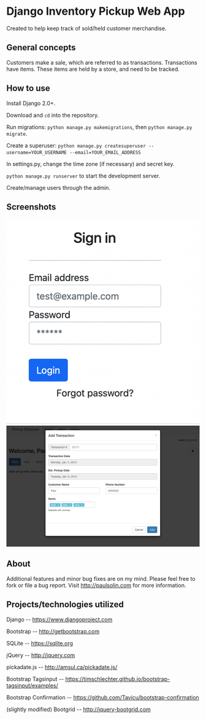 # Django Inventory Pickup Web App
Created to help keep track of sold/held customer merchandise.


## General concepts
Customers make a sale, which are referred to as transactions.  Transactions have items.  These items are held by a store, and need to be tracked.


## How to use
Install Django 2.0+.

Download and `cd` into the repository.

Run migrations: `python manage.py makemigrations`, then `python manage.py migrate`.

Create a superuser: `python manage.py createsuperuser --username=YOUR_USERNAME --email=YOUR_EMAIL_ADDRESS`

In settings.py, change the time zone (if necessary) and secret key.

`python manage.py runserver` to start the development server.

Create/manage users through the admin.


## Screenshots

![Add Transaction](img/sign-in.png)
![Add Transaction](img/addtransaction.jpg)


## About
Additional features and minor bug fixes are on my mind.  Please feel free to fork or file a bug report.  Visit http://paulsolin.com for more information.


## Projects/technologies utilized
Django -- https://www.djangoproject.com

Bootstrap -- http://getbootstrap.com

SQLite -- https://sqlite.org

jQuery -- http://jquery.com

pickadate.js -- http://amsul.ca/pickadate.js/

Bootstrap Tagsinput -- https://timschlechter.github.io/bootstrap-tagsinput/examples/

Bootstrap Confirmation -- https://github.com/Tavicu/bootstrap-confirmation

(slightly modified) Bootgrid -- http://jquery-bootgrid.com
